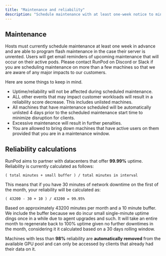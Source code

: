```yaml
---
title: "Maintenance and reliability"
description: "Schedule maintenance with at least one-week notice to minimize disruptions. Automated reminders sent to users. RunPod aims for 99.99% uptime, calculating reliability with a 10-minute buffer and rolling 30-day window. Excessive maintenance may result in penalties."
---
```


## Maintenance

Hosts must currently schedule maintenance at least one week in advance and are able to program flash maintenance in the case their server is unrented.
Users will get email reminders of upcoming maintenance that will occur on their active pods.
Please contact RunPod on Discord or Slack if you are scheduling maintenance on more than a few machines so that we are aware of any major impacts to our customers.

Here are some things to keep in mind.

- Uptime/reliability will not be affected during scheduled maintenance.
- ALL other events that may impact customer workloads will result in a reliability score decrease. This includes unlisted machines.
- All machines that have maintenance scheduled will be automatically unlisted 4 days prior to the scheduled maintenance start time to minimize disruption for clients.
- Excessive maintenance will result in further penalties.
- You are allowed to bring down machines that have active users on them provided that you are in a maintenance window.

## Reliability calculations

RunPod aims to partner with datacenters that offer **99.99%** uptime.
Reliability is currently calculated as follows:

`( total minutes + small buffer ) / total minutes in interval`

This means that if you have 30 minutes of network downtime on the first of the month, your reliability will be calculated as:

`( 43200 - 30 + 10 ) / 43200 = 99.95%`

Based on approximately 43200 minutes per month and a 10 minute buffer.
We include the buffer because we do incur small single-minute uptime dings once in a while due to agent upgrades and such.
It will take an entire month to regenerate back to 100% uptime given no further downtimes in the month, considering it it calculated based on a 30 days rolling window.

Machines with less than **98%** reliability are **automatically removed** from the available GPU pool and can only be accessed by clients that already had their data on it.
